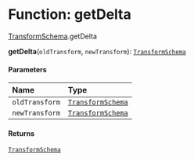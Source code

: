 # Function: getDelta

[TransformSchema](/auto-docs/utils/modules/TransformSchema.md).getDelta

**getDelta**(`oldTransform`, `newTransform`): [`TransformSchema`](/auto-docs/utils/interfaces/TransformSchema-1.md)

#### Parameters

| Name | Type |
| :------ | :------ |
| `oldTransform` | [`TransformSchema`](/auto-docs/utils/interfaces/TransformSchema-1.md) |
| `newTransform` | [`TransformSchema`](/auto-docs/utils/interfaces/TransformSchema-1.md) |

#### Returns

[`TransformSchema`](/auto-docs/utils/interfaces/TransformSchema-1.md)
